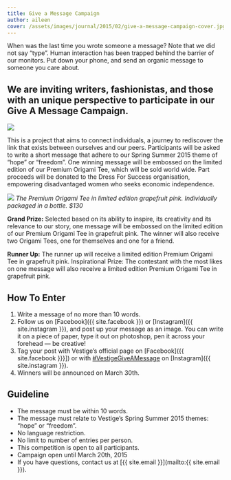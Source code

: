 ```yaml
---
title: Give a Message Campaign
author: aileen
cover: /assets/images/journal/2015/02/give-a-message-campaign-cover.jpg
---
```


When was the last time you wrote someone a message? Note that we did not say “type”. Human interaction has been trapped behind the barrier of our monitors. Put down your phone, and send an organic message to someone you care about.

## We are inviting writers, fashionistas, and those with an unique perspective to participate in our Give A Message Campaign.

![](/assets/images/journal/2015/02/v6001-detail-3.jpg)

This is a project that aims to connect individuals, a journey to rediscover the link that exists between ourselves and our peers. Participants will be asked to write a short message that adhere to our Spring Summer 2015 theme of “hope” or “freedom”. One winning message will be embossed on the limited edition of our Premium Origami Tee, which will be sold world wide. Part proceeds will be donated to the Dress For Success organisation, empowering disadvantaged women who seeks economic independence.

![](/assets/images/journal/2015/02/origami-top.jpg)
*The Premium Origami Tee in limited edition grapefruit pink. Individually packaged in a bottle. $130*

__Grand Prize:__ Selected based on its ability to inspire, its creativity and its relevance to our story, one message will be embossed on the limited edition of our Premium Origami Tee in grapefruit pink. The winner will also receive two Origami Tees, one for themselves and one for a friend.

__Runner Up:__ The runner up will receive a limited edition Premium Origami Tee in grapefruit pink.
Inspirational Prize: The contestant with the most likes on one message will also receive a limited edition Premium Origami Tee in grapefruit pink.

## How To Enter

1. Write a message of no more than 10 words.
2. Follow us on [Facebook]({{ site.facebook }}) or [Instagram]({{ site.instagram }}), and post up your message as an image. You can write it on a piece of paper, type it out on photoshop, pen it across your forehead — be creative!
3. Tag your post with Vestige’s official page on [Facebook]({{ site.facebook }}}]) or with [#VestigeGiveAMessage](https://instagram.com/explore/tags/VestigeGiveAMessage/) on [Instagram]({{ site.instagram }}).
4. Winners will be announced on March 30th.

## Guideline

* The message must be within 10 words.
* The message must relate to Vestige’s Spring Summer 2015 themes: “hope” or “freedom”.
* No language restriction.
* No limit to number of entries per person.
* This competition is open to all participants.
* Campaign open until March 20th, 2015
* If you have questions, contact us at [{{ site.email }}](mailto:{{ site.email }}).

